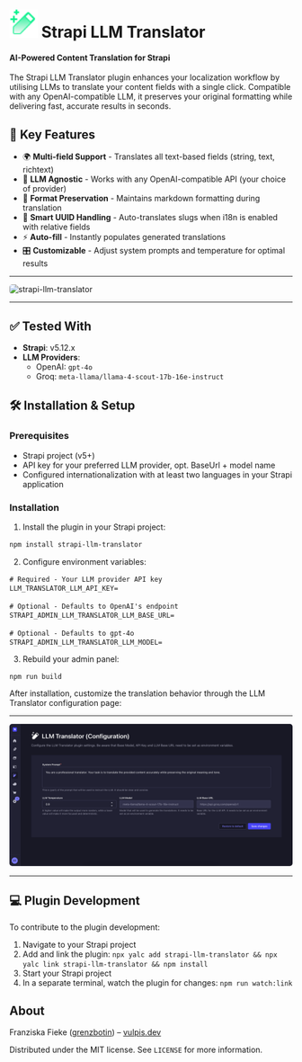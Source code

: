 # <img alt="Strapi LLM Translator Icon" src="./docs/strapi-llm-translator-icon.png" width="50"> Strapi LLM Translator

#### AI-Powered Content Translation for Strapi

The Strapi LLM Translator plugin enhances your localization workflow by utilising LLMs to translate your content fields with a single click. Compatible with any OpenAI-compatible LLM, it preserves your original formatting while delivering fast, accurate results in seconds.

## 🚀 Key Features

- 🌍 **Multi-field Support** - Translates all text-based fields (string, text, richtext)
- 🔌 **LLM Agnostic** - Works with any OpenAI-compatible API (your choice of provider)
- 📝 **Format Preservation** - Maintains markdown formatting during translation
- 🔗 **Smart UUID Handling** - Auto-translates slugs when i18n is enabled with relative fields
- ⚡ **Auto-fill** - Instantly populates generated translations
- 🎛️ **Customizable** - Adjust system prompts and temperature for optimal results

---

<img alt="strapi-llm-translator" style="border-radius:5px" src="./docs/strapi-llm-translator.gif" width="640">

---

## ✅ Tested With

- **Strapi**: v5.12.x
- **LLM Providers**:
  - OpenAI: `gpt-4o`
  - Groq: `meta-llama/llama-4-scout-17b-16e-instruct`

## 🛠️ Installation & Setup

### Prerequisites

- Strapi project (v5+)
- API key for your preferred LLM provider, opt. BaseUrl + model name
- Configured internationalization with at least two languages in your Strapi application

### Installation

1. Install the plugin in your Strapi project:

```bash
npm install strapi-llm-translator
```

2. Configure environment variables:

```
# Required - Your LLM provider API key
LLM_TRANSLATOR_LLM_API_KEY=

# Optional - Defaults to OpenAI's endpoint
STRAPI_ADMIN_LLM_TRANSLATOR_LLM_BASE_URL=

# Optional - Defaults to gpt-4o
STRAPI_ADMIN_LLM_TRANSLATOR_LLM_MODEL=
```

3. Rebuild your admin panel:

```
npm run build
```

After installation, customize the translation behavior through the LLM Translator configuration page:

---

<img alt="Strapi LLM Translator Configuration screen" style="border-radius:5px" src="./docs/strapi-llm-translator-configuration.png" width="640">

---

## 💻 Plugin Development

To contribute to the plugin development:

1. Navigate to your Strapi project
2. Add and link the plugin: `npx yalc add strapi-llm-translator && npx yalc link strapi-llm-translator && npm install`
3. Start your Strapi project
4. In a separate terminal, watch the plugin for changes:
   `npm run watch:link`

## About

Franziska Fieke ([grenzbotin](https://github.com/grenzbotin)) – [vulpis.dev](https://vulpis.dev)

Distributed under the MIT license.
See `LICENSE` for more information.

